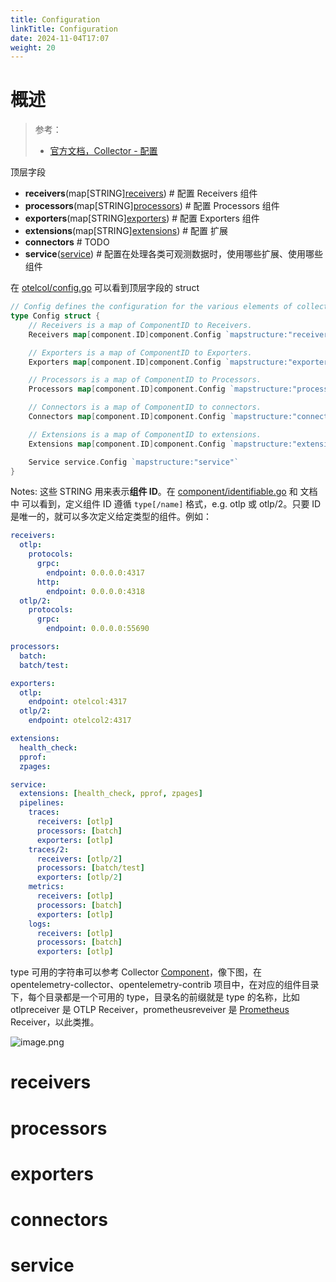 ```yaml
---
title: Configuration
linkTitle: Configuration
date: 2024-11-04T17:07
weight: 20
---
```


# 概述

> 参考：
>
> - [官方文档，Collector - 配置](https://opentelemetry.io/docs/collector/configuration)

顶层字段

- **receivers**(map\[STRING][receivers](#receivers)) # 配置 Receivers 组件
- **processors**(map\[STRING][processors](#processors)) # 配置 Processors 组件
- **exporters**(map\[STRING][exporters](#exporters)) # 配置 Exporters 组件
- **extensions**(map\[STRING][extensions](#extensions)) # 配置 扩展
- **connectors** # TODO
- **service**([service](#service)) # 配置在处理各类可观测数据时，使用哪些扩展、使用哪些组件

在 [otelcol/config.go](https://github.com/open-telemetry/opentelemetry-collector/blob/v0.112.0/otelcol/config.go#L21) 可以看到顶层字段的 struct

```go
// Config defines the configuration for the various elements of collector or agent.
type Config struct {
	// Receivers is a map of ComponentID to Receivers.
	Receivers map[component.ID]component.Config `mapstructure:"receivers"`

	// Exporters is a map of ComponentID to Exporters.
	Exporters map[component.ID]component.Config `mapstructure:"exporters"`

	// Processors is a map of ComponentID to Processors.
	Processors map[component.ID]component.Config `mapstructure:"processors"`

	// Connectors is a map of ComponentID to connectors.
	Connectors map[component.ID]component.Config `mapstructure:"connectors"`

	// Extensions is a map of ComponentID to extensions.
	Extensions map[component.ID]component.Config `mapstructure:"extensions"`

	Service service.Config `mapstructure:"service"`
}
```

Notes: 这些 STRING 用来表示**组件 ID**。在 [component/identifiable.go](https://github.com/open-telemetry/opentelemetry-collector/blob/v0.112.0/component/identifiable.go#L19) 和 文档中 可以看到，定义组件 ID 遵循 `type[/name]` 格式，e.g. otlp 或 otlp/2。只要 ID 是唯一的，就可以多次定义给定类型的组件。例如：

```yaml
receivers:
  otlp:
    protocols:
      grpc:
        endpoint: 0.0.0.0:4317
      http:
        endpoint: 0.0.0.0:4318
  otlp/2:
    protocols:
      grpc:
        endpoint: 0.0.0.0:55690

processors:
  batch:
  batch/test:

exporters:
  otlp:
    endpoint: otelcol:4317
  otlp/2:
    endpoint: otelcol2:4317

extensions:
  health_check:
  pprof:
  zpages:

service:
  extensions: [health_check, pprof, zpages]
  pipelines:
    traces:
      receivers: [otlp]
      processors: [batch]
      exporters: [otlp]
    traces/2:
      receivers: [otlp/2]
      processors: [batch/test]
      exporters: [otlp/2]
    metrics:
      receivers: [otlp]
      processors: [batch]
      exporters: [otlp]
    logs:
      receivers: [otlp]
      processors: [batch]
      exporters: [otlp]
```

type 可用的字符串可以参考 Collector [Component](docs/6.可观测性/OpenTelemetry/Component.md)，像下图，在 opentelemetry-collector、opentelemetry-contrib 项目中，在对应的组件目录下，每个目录都是一个可用的 type，目录名的前缀就是 type 的名称，比如 otlpreceiver 是 OTLP Receiver，prometheusreveiver 是 [Prometheus](docs/6.可观测性/Metrics/Prometheus/Prometheus.md) Receiver，以此类推。

![image.png](https://notes-learning.oss-cn-beijing.aliyuncs.com/otel/config_type_desc.png)


# receivers

# processors

# exporters

# connectors

# service

